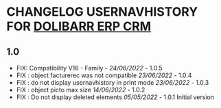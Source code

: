 # CHANGELOG USERNAVHISTORY FOR [DOLIBARR ERP CRM](https://www.dolibarr.org)

## 1.0

- FIX: Compatibility V16 - Family - *24/06/2022* - 1.0.5
- FIX : object facturerec was not compatible *23/06/2022* - 1.0.4
- FIX : do not display usernavhistory in print mode *23/06/2022* - 1.0.3
- FIX : object picto max size *14/06/2022* - 1.0.2
- FIX : Do not display deleted elements *05/05/2022* - 1.0.1
Initial version
